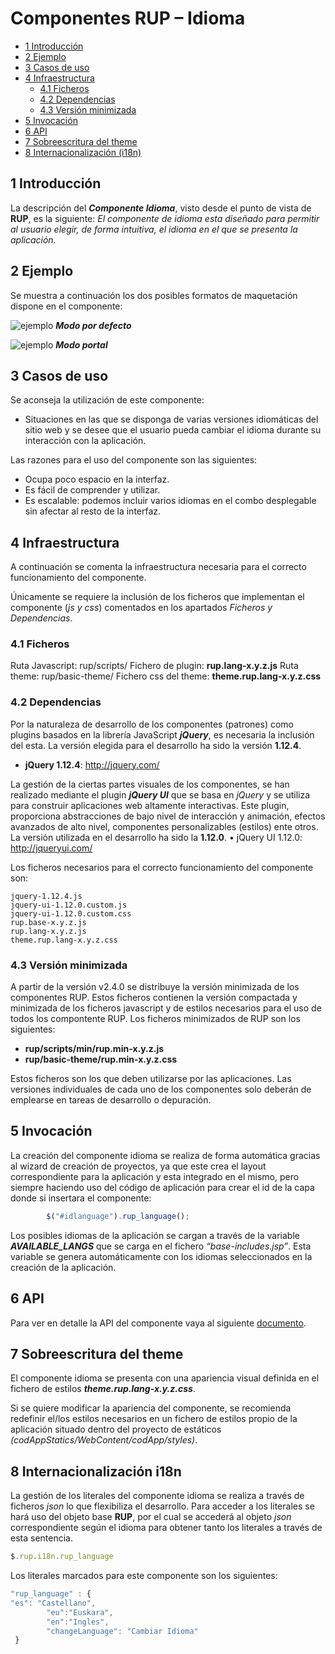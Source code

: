 #	Componentes RUP – Idioma

<!-- MDTOC maxdepth:6 firsth1:1 numbering:0 flatten:0 bullets:1 updateOnSave:1 -->

   - [1   Introducción](#intro)   
   - [2   Ejemplo](#ejemplo)   
   - [3   Casos de uso](casos-de-uso)   
   - [4   Infraestructura](#infraestructura)   
      - [4.1 Ficheros](#ficheros)   
      - [4.2 Dependencias](#dependencias)   
      - [4.3 Versión minimizada](#v-minimizada)   
   - [5   Invocación](#invocac)   
   - [6   API](#api)   
   - [7   Sobreescritura del theme](#theme)   
   - [8   Internacionalización (i18n)](#i18n)   

<!-- /MDTOC -->

<a id="intro"></a>
##	1	Introducción
La descripción del ***Componente Idioma***, visto desde el punto de vista de **RUP**, es la siguiente:
*El componente de idioma esta diseñado para permitir al usuario elegir, de forma intuitiva, el idioma en el que se presenta la aplicación.*

<a id="ejemplo"></a>
##	2	Ejemplo
Se muestra a continuación los dos posibles formatos de maquetación dispone en el componente:

![ejemplo](img/rup.language_1.png)
***Modo por defecto***



![ejemplo](img/rup.language_2.png)
***Modo portal***

<a id="casos-de-uso"></a>
##	3	Casos de uso
Se aconseja la utilización de este componente:
+	Situaciones en las que se disponga de varias versiones idiomáticas del sitio web y se desee que el usuario pueda cambiar el idioma durante su interacción con la aplicación.

Las razones para el uso del componente son las siguientes:
+	Ocupa poco espacio en la interfaz.
+	Es fácil de comprender y utilizar.
+	Es escalable: podemos incluir varios idiomas en el combo desplegable sin afectar al resto de la interfaz.

<a id="infraestructura"></a>
##	4	Infraestructura
A continuación se comenta la infraestructura necesaria para el correcto funcionamiento del componente.

Únicamente se requiere la inclusión de los ficheros que implementan el componente (*js y css*) comentados en los apartados *Ficheros y Dependencias*.

<a id="ficheros"></a>
###	4.1	Ficheros
Ruta Javascript: rup/scripts/
Fichero de plugin: **rup.lang-x.y.z.js**
Ruta theme: rup/basic-theme/
Fichero css del theme: **theme.rup.lang-x.y.z.css**

<a id="dependencias"></a>
###	4.2	Dependencias
Por la naturaleza de desarrollo de los componentes (patrones) como plugins basados en la librería JavaScript ***jQuery***, es necesaria la inclusión del esta. La versión elegida para el desarrollo ha sido la versión **1.12.4**.
+	**jQuery 1.12.4**: http://jquery.com/

La gestión de la ciertas partes visuales de los componentes, se han realizado mediante el plugin ***jQuery UI*** que se basa en *jQuery* y se utiliza para construir aplicaciones web altamente interactivas. Este plugin, proporciona abstracciones de bajo nivel de interacción y animación, efectos avanzados de alto nivel, componentes personalizables (estilos) ente otros. La versión utilizada en el desarrollo ha sido la **1.12.0**.
•	jQuery UI 1.12.0: http://jqueryui.com/

Los ficheros necesarios para el correcto funcionamiento del componente son:

    jquery-1.12.4.js
    jquery-ui-1.12.0.custom.js
    jquery-ui-1.12.0.custom.css
    rup.base-x.y.z.js
    rup.lang-x.y.z.js
    theme.rup.lang-x.y.z.css

<a id="v-minimizada"></a>
###	4.3	Versión minimizada

A partir de la versión v2.4.0 se distribuye la versión minimizada de los componentes RUP. Estos ficheros contienen la versión compactada y minimizada de los ficheros javascript y de estilos necesarios para el uso de todos los compontente RUP.
Los ficheros minimizados de RUP son los siguientes:
+	**rup/scripts/min/rup.min-x.y.z.js**
+	**rup/basic-theme/rup.min-x.y.z.css**

Estos ficheros son los que deben utilizarse por las aplicaciones. Las versiones individuales de cada uno de los componentes solo deberán de emplearse en tareas de desarrollo o depuración.

<a id="invocac"></a>
##	5	Invocación
La creación del componente idioma se realiza de forma automática gracias al wizard de creación de proyectos, ya que este crea el layout correspondiente para la aplicación y esta integrado en el mismo, pero siempre haciendo uso del código de aplicación para crear el id de la capa donde si insertara el componente:
```javascript
		$("#idlanguage").rup_language();
```

Los posibles idiomas de la aplicación se cargan a través de la variable ***AVAILABLE_LANGS*** que se carga en el fichero *“base-includes.jsp”*. Esta variable se genera automáticamente con los idiomas seleccionados en la creación de la aplicación.

<a id="api"></a>
##	6	API
Para ver en detalle la API del componente vaya al siguiente [documento](../api/rup.language.md).

<a id="theme"></a>
##	7	Sobreescritura del theme
El componente idioma se presenta con una apariencia visual definida en el fichero de estilos ***theme.rup.lang-x.y.z.css***.

Si se quiere modificar la apariencia del componente, se recomienda redefinir el/los estilos necesarios en un fichero de estilos propio de la aplicación situado dentro del proyecto de estáticos *(codAppStatics/WebContent/codApp/styles)*.

<a id="i18n"></a>
##	8	Internacionalización i18n
La gestión de los literales del componente idioma se realiza a través de ficheros *json* lo que flexibiliza el desarrollo. Para acceder a los literales se hará uso del objeto base **RUP**, por el cual se accederá al objeto *json* correspondiente según el idioma para obtener tanto los literales a través de esta sentencia.
```javascript
$.rup.i18n.rup_language
```
Los literales marcados para este componente son los siguientes:
```javascript
"rup_language" : {
"es": "Castellano",
    	"eu":"Euskara",
    	"en":"Ingles",
    	"changeLanguage": "Cambiar Idioma"
 }
```
